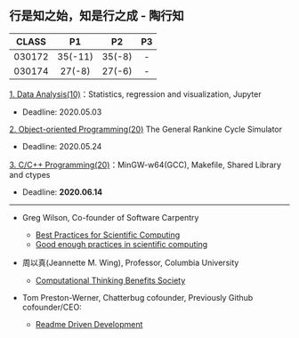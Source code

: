 ## 行是知之始，知是行之成 - 陶行知

| CLASS   |    P1    |    P2    |  P3      |
|:-------:|:--------:|:--------:|:--------:|
| 030172  | 35(-11)  |  35(-8)  |    -     |  
| 030174  | 27(-8)   |  27(-6)  |   -      |  


[1. Data Analysis(10)](./P1)：Statistics, regression and visualization, Jupyter 

* Deadline: 2020.05.03

[2. Object-oriented Programming(20)](./P2) The General Rankine Cycle Simulator

* Deadline: 2020.05.24

[3. C/C++ Programming(20)](./P3)：MinGW-w64(GCC), Makefile, Shared Library and ctypes

* Deadline: **2020.06.14**
---
* Greg Wilson, Co-founder of Software Carpentry 
  * [Best Practices for Scientific Computing](https://journals.plos.org/plosbiology/article?id=10.1371/journal.pbio.1001745)
  * [Good enough practices in scientific computing](https://journals.plos.org/ploscompbiol/article?id=10.1371/journal.pcbi.1005510)

* 周以真(Jeannette M. Wing), Professor, Columbia University 
  * [Computational Thinking Benefits Society](http://socialissues.cs.toronto.edu/index.html%3Fp=279.html)

* Tom Preston-Werner, Chatterbug cofounder, Previously Github cofounder/CEO:
  * [Readme Driven Development](https://tom.preston-werner.com/2010/08/23/readme-driven-development.html)


